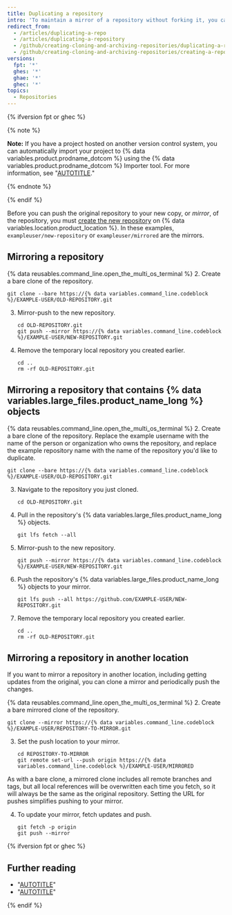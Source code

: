 ```yaml
---
title: Duplicating a repository
intro: 'To maintain a mirror of a repository without forking it, you can run a special clone command, then mirror-push to the new repository.'
redirect_from:
  - /articles/duplicating-a-repo
  - /articles/duplicating-a-repository
  - /github/creating-cloning-and-archiving-repositories/duplicating-a-repository
  - /github/creating-cloning-and-archiving-repositories/creating-a-repository-on-github/duplicating-a-repository
versions:
  fpt: '*'
  ghes: '*'
  ghae: '*'
  ghec: '*'
topics:
  - Repositories
---
```

{% ifversion fpt or ghec %}

{% note %}

**Note:** If you have a project hosted on another version control system, you can automatically import your project to {% data variables.product.prodname_dotcom %} using the {% data variables.product.prodname_dotcom %} Importer tool. For more information, see "[AUTOTITLE](/migrations/importing-source-code/using-github-importer/about-github-importer)."

{% endnote %}

{% endif %}

Before you can push the original repository to your new copy, or _mirror_, of the repository, you must [create the new repository](/repositories/creating-and-managing-repositories/creating-a-new-repository) on {% data variables.location.product_location %}. In these examples, `exampleuser/new-repository` or `exampleuser/mirrored` are the mirrors.

## Mirroring a repository

{% data reusables.command_line.open_the_multi_os_terminal %}
2. Create a bare clone of the repository.

   ```shell
   git clone --bare https://{% data variables.command_line.codeblock %}/EXAMPLE-USER/OLD-REPOSITORY.git
   ```

3. Mirror-push to the new repository.

   ```shell
   cd OLD-REPOSITORY.git
   git push --mirror https://{% data variables.command_line.codeblock %}/EXAMPLE-USER/NEW-REPOSITORY.git
   ```

4. Remove the temporary local repository you created earlier.

   ```shell
   cd ..
   rm -rf OLD-REPOSITORY.git
   ```

## Mirroring a repository that contains {% data variables.large_files.product_name_long %} objects

{% data reusables.command_line.open_the_multi_os_terminal %}
2. Create a bare clone of the repository. Replace the example username with the name of the person or organization who owns the repository, and replace the example repository name with the name of the repository you'd like to duplicate.

   ```shell
   git clone --bare https://{% data variables.command_line.codeblock %}/EXAMPLE-USER/OLD-REPOSITORY.git
   ```

3. Navigate to the repository you just cloned.

   ```shell
   cd OLD-REPOSITORY.git
   ```

4. Pull in the repository's {% data variables.large_files.product_name_long %} objects.

   ```shell
   git lfs fetch --all
   ```

5. Mirror-push to the new repository.

   ```shell
   git push --mirror https://{% data variables.command_line.codeblock %}/EXAMPLE-USER/NEW-REPOSITORY.git
   ```

6. Push the repository's {% data variables.large_files.product_name_long %} objects to your mirror.

   ```shell
   git lfs push --all https://github.com/EXAMPLE-USER/NEW-REPOSITORY.git
   ```

7. Remove the temporary local repository you created earlier.

   ```shell
   cd ..
   rm -rf OLD-REPOSITORY.git
   ```

## Mirroring a repository in another location

If you want to mirror a repository in another location, including getting updates from the original, you can clone a mirror and periodically push the changes.

{% data reusables.command_line.open_the_multi_os_terminal %}
2. Create a bare mirrored clone of the repository.

   ```shell
   git clone --mirror https://{% data variables.command_line.codeblock %}/EXAMPLE-USER/REPOSITORY-TO-MIRROR.git
   ```

3. Set the push location to your mirror.

   ```shell
   cd REPOSITORY-TO-MIRROR
   git remote set-url --push origin https://{% data variables.command_line.codeblock %}/EXAMPLE-USER/MIRRORED
   ```

As with a bare clone, a mirrored clone includes all remote branches and tags, but all local references will be overwritten each time you fetch, so it will always be the same as the original repository. Setting the URL for pushes simplifies pushing to your mirror.

4. To update your mirror, fetch updates and push.

   ```shell
   git fetch -p origin
   git push --mirror
   ```

{% ifversion fpt or ghec %}
## Further reading

- "[AUTOTITLE](/desktop/contributing-and-collaborating-using-github-desktop/making-changes-in-a-branch/pushing-changes-to-github#pushing-changes-to-github)"
- "[AUTOTITLE](/desktop/installing-and-configuring-github-desktop/configuring-and-customizing-github-desktop/about-git-large-file-storage-and-github-desktop)"

{% endif %}
